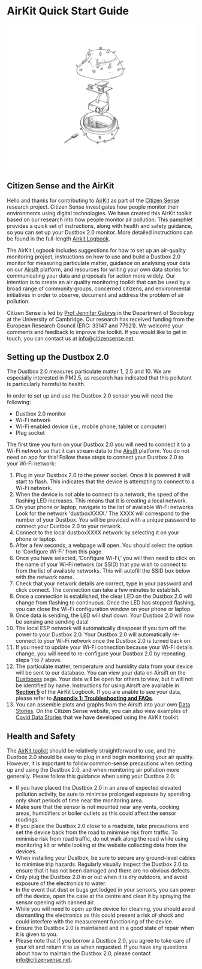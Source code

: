 # AirKit Quick Start Guide

<img src="./images/2.6_exploded_dustbox.jpg" width="600"> 

## Citizen Sense and the AirKit

Hello and thanks for contributing to [AirKit](https://citizensense.net/projects/airkit/) as part of the [Citizen Sense](https://citizensense.net/) research project. Citizen Sense investigates how people monitor their environments using digital technologies. We have created this AirKit toolkit based on our research into how people monitor air pollution. This pamphlet provides a quick set of instructions, along with health and safety guidance, so you can set up your Dustbox 2.0 monitor. More detailed instructions can be found in the full-length [Airkit Logbook](https://github.com/citizensense/AirKit_Logbook/blob/main/toolkit.md). 

The AirKit Logbook includes suggestions for how to set up an air-quality monitoring project, instructions on how to use and build a Dustbox 2.0 monitor for measuring particulate matter, guidance on analysing your data on our [Airsift](https://airsift.citizensense.net/) platform, and resources for writing your own data stories for communicating your data and proposals for action more widely. Our intention is to create an air quality monitoring toolkit that can be used by a broad range of community groups, concerned citizens, and environmental initiatives in order to observe, document and address the problem of air pollution.

Citizen Sense is led by [Prof Jennifer Gabrys](https://research.sociology.cam.ac.uk/profile/professor-jennifer-gabrys) in the Department of Sociology at the University of Cambridge. Our research has received funding from the European Research Council (ERC: 33147 and 77921). We welcome your comments and feedback to improve the toolkit. If you would like to get in touch, you can contact us at [info@citizensense.net](mailto:info@citizensense.net). 

## Setting up the Dustbox 2.0

The Dustbox 2.0 measures particulate matter 1, 2.5 and 10. We are especially interested in PM2.5, as research has indicated that this pollutant is particularly harmful to health. 

In order to set up and use the Dustbox 2.0 sensor you will need the following:
* Dustbox 2.0 monitor
* Wi-Fi network
*	Wi-Fi enabled device (i.e., mobile phone, tablet or computer)
*	Plug socket

The first time you turn on your Dustbox 2.0 you will need to connect it to a Wi-Fi network so that it can stream data to the [Airsift](https://airsift.citizensense.net/) platform. You do not need an app for this! Follow these steps to connect your Dustbox 2.0 to your Wi-Fi network:

1.	Plug in your Dustbox 2.0 to the power socket. Once it is powered it will start to flash. This indicates that the device is attempting to connect to a Wi-Fi network.
2.	When the device is not able to connect to a network, the speed of the flashing LED increases. This means that it is creating a local network.
3.	On your phone or laptop, navigate to the list of available Wi-Fi networks. Look for the network 'dustboxXXXX.' The XXXX will correspond to the number of your Dustbox. You will be provided with a unique password to connect your Dustbox 2.0 to your network.
4.	Connect to the local dustboxXXXX network by selecting it on your phone or laptop.
5.	After a few seconds, a webpage will open. You should select the option to ‘Configure Wi-Fi’ from this page. 
6.	Once you have selected, ‘Configure Wi-Fi,’ you will then need to click on the name of your Wi-Fi network (or SSID) that you wish to connect to from the list of available networks. This will autofill the SSID box below with the network name.
7.	Check that your network details are correct, type in your password and click connect. The connection can take a few minutes to establish. 
8.	Once a connection is established, the clear LED on the Dustbox 2.0 will change from flashing to continuous. Once the LED has stopped flashing, you can close the Wi-Fi configuration window on your phone or laptop. 
9.	Once data is sending, the LED will shut down. Your Dustbox 2.0 will now be sensing and sending data!
10.	The local ESP network will automatically disappear if you turn off the power to your Dustbox 2.0. Your Dustbox 2.0 will automatically re-connect to your Wi-Fi network once the Dustbox 2.0 is turned back on. 
11.	If you need to update your Wi-Fi connection because your Wi-Fi details change, you will need to re-configure your Dustbox 2.0 by repeating steps 1 to 7 above.
12.	The particulate matter, temperature and humidity data from your device will be sent to our database. You can view your data on Airsift on the [Dustboxes](https://airsift.citizensense.net/dustboxes/) page. Your data will be open for others to view, but it will not be identified by name. Instructions for using Airsift are available in [**Section 5**](https://github.com/citizensense/AirKit_Logbook/blob/main/toolkit.md#5-data-analysis-and-data-stories) of the AirKit Logbook. If you are unable to see your data, please refer to [**Appendix 1: Troubleshooting and FAQs**](https://github.com/citizensense/AirKit_Logbook/blob/main/toolkit.md#appendix-1-troubleshooting-and-faq). 
13.	You can assemble plots and graphs from the Airsift into your own [Data Stories](https://airsift.citizensense.net/datastories/). On the Citizen Sense website, you can also view examples of [Covid Data Stories](datastories-covid.citizensense.net/) that we have developed using the AirKit toolkit. 

## Health and Safety

The [AirKit toolkit](https://citizensense.net/kits/airkit/) should be relatively straightforward to use, and the Dustbox 2.0 should be easy to plug in and begin monitoring your air quality. However, it is important to follow common-sense precautions when setting up and using the Dustbox 2.0, and when monitoring air pollution more generally. Please follow this guidance when using your Dustbox 2.0:
*	If you have placed the Dustbox 2.0 in an area of expected elevated pollution activity, be sure to minimise prolonged exposure by spending only short periods of time near the monitoring area.
*	Make sure that the sensor is not mounted near any vents, cooking areas, humidifiers or boiler outlets as this could affect the sensor readings.
*	If you place the Dustbox 2.0 close to a roadside, take precautions and set the device back from the road to minimise risk from traffic. To minimise risk from road traffic, do not walk along the road while using monitoring kit or while looking at the website collecting data from the devices. 
*	When installing your Dustbox, be sure to secure any ground-level cables to minimise trip hazards. Regularly visually inspect the Dustbox 2.0 to ensure that it has not been damaged and there are no obvious defects.
*	Only plug the Dustbox 2.0 in or out when it is dry outdoors, and avoid exposure of the electronics to water.
*	In the event that dust or bugs get lodged in your sensors, you can power off the device, open the case at the centre and clean it by spraying the sensor opening with canned air. 
*	While you will need to open up the device for cleaning, you should avoid dismantling the electronics as this could present a risk of shock and could interfere with the measurement functioning of the device.
*	Ensure the Dustbox 2.0 is maintained and in a good state of repair when it is given to you.
*	Please note that if you borrow a Dustbox 2.0, you agree to take care of your kit and return it to us when requested. 
If you have any questions about how to maintain the Dustbox 2.0, please contact [info@citizensense.net](mailto:info@citizensense.net).
